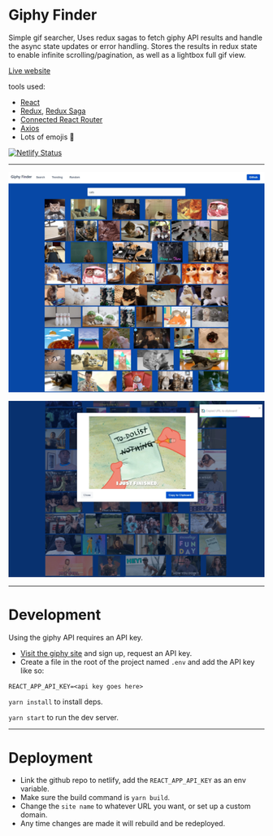# Giphy Finder

Simple gif searcher, Uses redux sagas to fetch giphy API results and handle the async state updates or error handling. Stores the results in redux state to enable infinite scrolling/pagination, as well as a lightbox full gif view.

 [Live website](https://gifs.spdevuk.com)

tools used:
- [React](https://github.com/facebook/react)
- [Redux](https://github.com/reduxjs/redux), [Redux Saga](https://github.com/redux-saga/redux-saga)
- [Connected React Router](https://github.com/supasate/connected-react-router)
- [Axios](https://github.com/axios/axios)
- Lots of emojis 🥴


[![Netlify Status](https://api.netlify.com/api/v1/badges/0b6210b3-69d2-4980-bad9-46fc51e5d916/deploy-status)](https://app.netlify.com/sites/giphy-finder/deploys)
___


![preview](preview.jpg)

![copy-preview](copy-preview.jpg)

___

# Development

Using the giphy API requires an API key.
- [Visit the giphy site](https://developers.giphy.com/) and sign up, request an API key.
- Create a file in the root of the project named `.env` and add the API key like so:

```
REACT_APP_API_KEY=<api key goes here>
```


`yarn install` to install deps.

`yarn start` to run the dev server.
___

# Deployment

- Link the github repo to netlify, add the `REACT_APP_API_KEY` as an env variable.
- Make sure the build command is `yarn build`.
- Change the `site name` to whatever URL you want, or set up a custom domain.
- Any time changes are made it will rebuild and be redeployed.